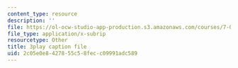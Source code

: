 ```yaml
---
content_type: resource
description: ''
file: https://ol-ocw-studio-app-production.s3.amazonaws.com/courses/7-016-introductory-biology-fall-2018/2c05e0e8427855c58fecc09991adc589_qtGHKiAROig.vtt
file_type: application/x-subrip
resourcetype: Other
title: 3play caption file
uid: 2c05e0e8-4278-55c5-8fec-c09991adc589
---
```

